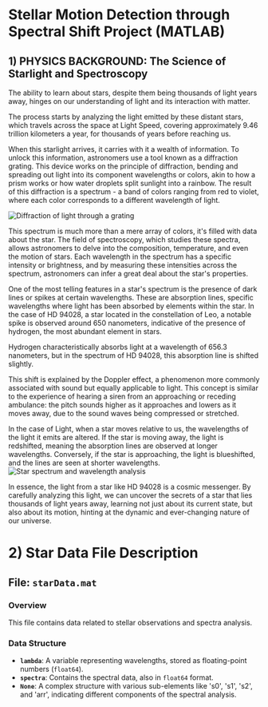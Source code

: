 # Stellar Motion Detection through Spectral Shift Project (MATLAB)

## 1) PHYSICS BACKGROUND: The Science of Starlight and Spectroscopy

The ability to learn about stars, despite them being thousands of light years away, hinges on our understanding of light and its interaction with matter. 

The process starts by analyzing the light emitted by these distant stars, which travels across the space at Light Speed, covering approximately 9.46 trillion kilometers a year, for thousands of years before reaching us.

When this starlight arrives, it carries with it a wealth of information. To unlock this information, astronomers use a tool known as a diffraction grating. This device works on the principle of diffraction, bending and spreading out light into its component wavelengths or colors, akin to how a prism works or how water droplets split sunlight into a rainbow. The result of this diffraction is a spectrum - a band of colors ranging from red to violet, where each color corresponds to a different wavelength of light.

![Diffraction of light through a grating](/mnt/data/spectroscopy.jpg)

This spectrum is much more than a mere array of colors, it's filled with data about the star. The field of spectroscopy, which studies these spectra, allows astronomers to delve into the composition, temperature, and even the motion of stars. Each wavelength in the spectrum has a specific intensity or brightness, and by measuring these intensities across the spectrum, astronomers can infer a great deal about the star's properties.

One of the most telling features in a star's spectrum is the presence of dark lines or spikes at certain wavelengths. These are absorption lines, specific wavelengths where light has been absorbed by elements within the star. In the case of HD 94028, a star located in the constellation of Leo, a notable spike is observed around 650 nanometers, indicative of the presence of hydrogen, the most abundant element in stars. 

Hydrogen characteristically absorbs light at a wavelength of 656.3 nanometers, but in the spectrum of HD 94028, this absorption line is shifted slightly.

This shift is explained by the Doppler effect, a phenomenon more commonly associated with sound but equally applicable to light. This concept is similar to the experience of hearing a siren from an approaching or receding ambulance: the pitch sounds higher as it approaches and lowers as it moves away, due to the sound waves being compressed or stretched.

In the case of Light, when a star moves relative to us, the wavelengths of the light it emits are altered. If the star is moving away, the light is redshifted, meaning the absorption lines are observed at longer wavelengths. Conversely, if the star is approaching, the light is blueshifted, and the lines are seen at shorter wavelengths. 
![Star spectrum and wavelength analysis](/mnt/data/star_wavelenght.png)

In essence, the light from a star like HD 94028 is a cosmic messenger. By carefully analyzing this light, we can uncover the secrets of a star that lies thousands of light years away, learning not just about its current state, but also about its motion, hinting at the dynamic and ever-changing nature of our universe.



# 2) Star Data File Description

## File: `starData.mat`

### Overview
This file contains data related to stellar observations and spectra analysis.

### Data Structure
- **`lambda`**: A variable representing wavelengths, stored as floating-point numbers (`float64`).
- **`spectra`**: Contains the spectral data, also in `float64` format.
- **`None`**: A complex structure with various sub-elements like 's0', 's1', 's2', and 'arr', indicating different components of the spectral analysis.









